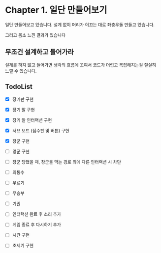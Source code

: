 # Chapter 1. 일단 만들어보기

일단 만들어보고 있습니다. 설계 없이 머리가 이끄는 대로 좌충우돌 만들고 있습니다.

그리고 몸소 느낀 결과가 있습니다

## 무조건 설계하고 들어가라

설계를 하지 않고 들어가면 생각의 흐름에 꼬여서 코드가 더럽고 복잡해지는걸 절실히 느낄 수 있습니다.

## TodoList

* [x] 장기판 구현
* [x] 장기 말 구현
* [x] 장기 알 인터랙션 구현
* [x] 서브 보드 (점수판 및 버튼) 구현
* [x] 장군 구현
* [ ] 멍군 구현
* [ ] 장군 당했을 때, 장군을 막는 경로 외에 다른 인터랙션 시 차단
* [ ] 외통수
* [ ] 무르기
* [ ] 무승부
* [ ] 기권
* [ ] 인터랙션 완료 후 소리 추가
* [ ] 게임 종료 후 다시하기 추가
* [ ] 시간 구현
* [ ] 초세기 구현


